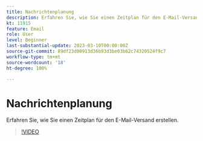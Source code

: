 ```yaml
---
title: Nachrichtenplanung
description: Erfahren Sie, wie Sie einen Zeitplan für den E-Mail-Versand erstellen.
kt: 11915
feature: Email
role: User
level: Beginner
last-substantial-update: 2023-03-10T00:00:00Z
source-git-commit: 89df23d00913d36b93d3be03b62c74320524f9c7
workflow-type: tm+mt
source-wordcount: '18'
ht-degree: 100%

---
```



# Nachrichtenplanung

Erfahren Sie, wie Sie einen Zeitplan für den E-Mail-Versand erstellen.

>[!VIDEO](https://video.tv.adobe.com/v/3415919/?quality=12&learn=on)
